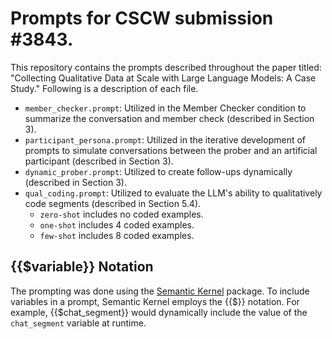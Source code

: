 # Prompts for CSCW submission #3843.

This repository contains the prompts described throughout the paper titled: "Collecting Qualitative Data at Scale with Large Language Models: A Case Study." Following is a description of each file.

- `member_checker.prompt`: Utilized in the Member Checker condition to summarize the conversation and member check (described in Section 3).
- `participant_persona.prompt`: Utilized in the iterative development of prompts to simulate conversations between the prober and an artificial participant (described in Section 3).
- `dynamic_prober.prompt`: Utilized to create follow-ups dynamically (described in Section 3).
- `qual_coding.prompt`: Utilized to evaluate the LLM's ability to qualitatively code segments (described in Section 5.4).
    - `zero-shot` includes no coded examples.
    - `one-shot` includes 4 coded examples.
    - `few-shot` includes 8 coded examples.
 
## {{$variable}} Notation

The prompting was done using the [Semantic Kernel](https://learn.microsoft.com/en-us/semantic-kernel/overview/) package. To include variables in a prompt, Semantic Kernel employs the {{$}} notation. For example, {{$chat_segment}} would dynamically include the value of the `chat_segment` variable at runtime.
